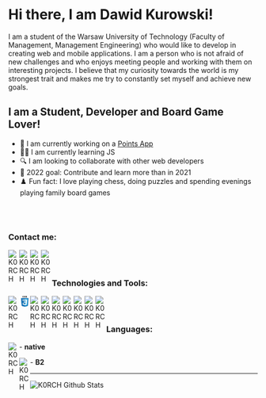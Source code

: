 # Hi there, I am Dawid Kurowski!

I am a student of the Warsaw University of Technology (Faculty of Management, Management Engineering) who would like to develop in creating web and mobile applications. I am a person who is not afraid of new challenges and who enjoys meeting people and working with them on interesting projects. I believe that my curiosity towards the world is my strongest trait and makes me try to constantly set myself and achieve new goals.

## I am a Student, Developer and Board Game Lover!

- 💼 I am currently working on a [Points App](https://github.com/K0RCH/PointsApp)
- 👨‍🎓 I am currently learning JS
- 🔍 I am looking to collaborate with other web developers
- 🎯 2022 goal: Contribute and learn more than in 2021
- ♟️ Fun fact: I love playing chess, doing puzzles and spending evenings playing family board games

<br />
<br />

### Contact me:

[<img align='left' alt='K0RCH' width='22px' src='https://image.flaticon.com/icons/png/512/174/174857.png' />](https://www.linkedin.com/in/dawid-kurowski/)
[<img align='left' alt='K0RCH' width='22px' src='https://partner-bud.pl/wp-content/uploads/2016/11/facebook-icon-preview-1.png' />](https://www.facebook.com/TheKuroch)
[<img align='left' alt='K0RCH' width='22px' src='https://image.flaticon.com/icons/png/512/25/25231.png' />](https://github.com/K0RCH)
[<img align='left' alt='K0RCH' width='22px' src='http://nolimits.art.pl/wp-content/uploads/2020/11/1025px-Instagram-Icon.png' />](https://www.instagram.com/d_kurovsky/)

<br />
<br />

### Technologies and Tools:

<img align='left' alt='K0RCH' width='22px' src='https://www.pavkrol.pl/img/html-5.svg' />
<img align='left' alt='K0RCH' width='22px' src='https://raw.githubusercontent.com/github/explore/6c6508f34230f0ac0d49e847a326429eefbfc030/topics/css/css.png' />
<img align='left' alt='K0RCH' width='22px' src='https://cdn.iconscout.com/icon/free/png-256/javascript-2038874-1720087.png' />
<img align='left' alt='K0RCH' width='22px' src='https://upload.wikimedia.org/wikipedia/commons/thumb/a/a7/React-icon.svg/512px-React-icon.svg.png' />
<img align='left' alt='K0RCH' width='22px' src='https://upload.wikimedia.org/wikipedia/commons/thumb/2/2d/Visual_Studio_Code_1.18_icon.svg/1200px-Visual_Studio_Code_1.18_icon.svg.png' />
<img align='left' alt='K0RCH' width='22px' src='https://image.flaticon.com/icons/png/512/25/25231.png' />
<img align='left' alt='K0RCH' width='22px' src='https://cudichis.ro/wp-content/uploads/2021/03/1051px-Adobe_Illustrator_CC_icon.svg.png' />
<img align='left' alt='K0RCH' width='22px' src='https://upload.wikimedia.org/wikipedia/commons/thumb/a/af/Adobe_Photoshop_CC_icon.svg/2101px-Adobe_Photoshop_CC_icon.svg.png' />
<img align='left' alt='K0RCH' width='22px' src='https://image.flaticon.com/icons/png/512/174/174881.png' />

<br />
<br />

### Languages:

<img align='left' alt='K0RCH' width='22px' src='https://cdn.countryflags.com/thumbs/poland/flag-round-250.png' /> - **native**

<img align='left' alt='K0RCH' width='22px' src='https://upload.wikimedia.org/wikipedia/commons/thumb/1/13/United-kingdom_flag_icon_round.svg/1200px-United-kingdom_flag_icon_round.svg.png' /> - **B2**

---

<img align='left' alt='K0RCH Github Stats' src='https://github-readme-stats.vercel.app/api?username=K0RCH&show_icons=true&hide_border=true' />